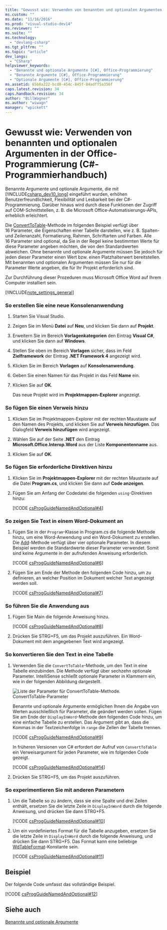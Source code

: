 ```yaml
---
title: "Gewusst wie: Verwenden von benannten und optionalen Argumenten in der Office-Programmierung (C#-Programmierhandbuch) | Microsoft Docs"
ms.custom: ""
ms.date: "11/16/2016"
ms.prod: "visual-studio-dev14"
ms.reviewer: ""
ms.suite: ""
ms.technology: 
  - "devlang-csharp"
ms.tgt_pltfrm: ""
ms.topic: "article"
dev_langs: 
  - "CSharp"
helpviewer_keywords: 
  - "Benannte und optionale Argumente [C#], Office-Programmierung"
  - "Benannte Argumente [C#], Office-Programmierung"
  - "Optionale Argumente [C#], Office-Programmierung"
ms.assetid: 65b8a222-bcd8-454c-845f-84adff5a356f
caps.latest.revision: 34
caps.handback.revision: 34
author: "BillWagner"
ms.author: "wiwagn"
manager: "wpickett"
---
```

# Gewusst wie: Verwenden von benannten und optionalen Argumenten in der Office-Programmierung (C#-Programmierhandbuch)
Benannte Argumente und optionale Argumente, die mit [!INCLUDE[csharp_dev10_long](../../../csharp/programming-guide/classes-and-structs/includes/csharp_dev10_long_md.md)] eingeführt wurden, erhöhen Benutzerfreundlichkeit, Flexibilität und Lesbarkeit bei der C\#\-Programmierung. Darüber hinaus wird durch diese Funktionen der Zugriff auf COM\-Schnittstellen, z. B. die Microsoft Office\-Automatisierungs\-APIs, erheblich erleichtert.  
  
 Die [ConvertToTable](http://go.microsoft.com/fwlink/?LinkId=145378)\-Methode im folgenden Beispiel verfügt über 16 Parameter, die Eigenschaften einer Tabelle darstellen, wie z. B. Spalten\- und Zeilenanzahl, Formatierung, Rahmen, Schriftarten und Farben.  Alle 16 Parameter sind optional, da Sie in der Regel keine bestimmten Werte für diese Parameter angeben möchten, die von den Standardwerten abweichen.  Ohne benannte und optionale Argumente müssen Sie jedoch für jeden dieser Parameter einen Wert bzw. einen Platzhalterwert bereitstellen.  Mit benannten und optionalen Argumenten müssen Sie nur für die Parameter Werte angeben, die für Ihr Projekt erforderlich sind.  
  
 Zur Durchführung dieser Prozeduren muss Microsoft Office Word auf Ihrem Computer installiert sein.  
  
 [!INCLUDE[note_settings_general](../../../csharp/language-reference/compiler-messages/includes/note_settings_general_md.md)]  
  
### So erstellen Sie eine neue Konsolenanwendung  
  
1.  Starten Sie Visual Studio.  
  
2.  Zeigen Sie im Menü **Datei** auf **Neu**, und klicken Sie dann auf **Projekt**.  
  
3.  Erweitern Sie im Bereich **Vorlagenkategorien** den Eintrag **Visual C\#**, und klicken Sie dann auf **Windows**.  
  
4.  Stellen Sie oben im Bereich **Vorlagen** sicher, dass im Feld **Zielframework** der Eintrag **.NET Framework 4** angezeigt wird.  
  
5.  Klicken Sie im Bereich **Vorlagen** auf **Konsolenanwendung**.  
  
6.  Geben Sie einen Namen für das Projekt in das Feld **Name** ein.  
  
7.  Klicken Sie auf **OK**.  
  
     Das neue Projekt wird im **Projektmappen\-Explorer** angezeigt.  
  
### So fügen Sie einen Verweis hinzu  
  
1.  Klicken Sie im Projektmappen\-Explorer mit der rechten Maustaste auf den Namen des Projekts, und klicken Sie auf **Verweis hinzufügen**.  Das Dialogfeld **Verweis hinzufügen** wird angezeigt.  
  
2.  Wählen Sie auf der Seite **.NET** den Eintrag **Microsoft.Office.Interop.Word** aus der Liste **Komponentenname** aus.  
  
3.  Klicken Sie auf **OK**.  
  
### So fügen Sie erforderliche Direktiven hinzu  
  
1.  Klicken Sie im **Projektmappen\-Explorer** mit der rechten Maustaste auf die Datei **Program.cs**, und klicken Sie dann auf **Code anzeigen**.  
  
2.  Fügen Sie am Anfang der Codedatei die folgenden `using`\-Direktiven hinzu:  
  
     [!CODE [csProgGuideNamedAndOptional#4](../CodeSnippet/VS_Snippets_VBCSharp/csprogguidenamedandoptional#4)]  
  
### So zeigen Sie Text in einem Word\-Dokument an  
  
1.  Fügen Sie in der `Program`\-Klasse in Program.cs die folgende Methode hinzu, um eine Word\-Anwendung und ein Word\-Dokument zu erstellen.  Die [Add](http://go.microsoft.com/fwlink/?LinkId=145381)\-Methode verfügt über vier optionale Parameter.  In diesem Beispiel werden die Standardwerte dieser Parameter verwendet.  Somit sind keine Argumente in der aufrufenden Anweisung erforderlich.  
  
     [!CODE [csProgGuideNamedAndOptional#6](../CodeSnippet/VS_Snippets_VBCSharp/csprogguidenamedandoptional#6)]  
  
2.  Fügen Sie am Ende der Methode den folgenden Code hinzu, um zu definieren, an welcher Position im Dokument welcher Text angezeigt werden soll.  
  
     [!CODE [csProgGuideNamedAndOptional#7](../CodeSnippet/VS_Snippets_VBCSharp/csprogguidenamedandoptional#7)]  
  
### So führen Sie die Anwendung aus  
  
1.  Fügen Sie Main die folgende Anweisung hinzu.  
  
     [!CODE [csProgGuideNamedAndOptional#8](../CodeSnippet/VS_Snippets_VBCSharp/csprogguidenamedandoptional#8)]  
  
2.  Drücken Sie STRG\+F5, um das Projekt auszuführen.  Ein Word\-Dokument mit dem angegebenen Text wird angezeigt.  
  
### So konvertieren Sie den Text in eine Tabelle  
  
1.  Verwenden Sie die `ConvertToTable`\-Methode, um den Text in eine Tabelle einzubinden.  Die Methode verfügt über sechzehn optionale Parameter.  IntelliSense schließt optionale Parameter in Klammern ein, wie in der folgenden Abbildung dargestellt.  
  
     ![Liste der Parameter für ConvertToTable&#45;Methode.](../../../csharp/programming-guide/classes-and-structs/media/convert_tableparameters.png "Convert\_TableParameters")  
ConvertToTable\-Parameter  
  
     Benannte und optionale Argumente ermöglichen Ihnen die Angabe von Werten ausschließlich für Parameter, die geändert werden sollen.  Fügen Sie am Ende der `DisplayInWord`\-Methode den folgenden Code hinzu, um eine einfache Tabelle zu erstellen.  Das Argument gibt an, dass die Kommas in der Textzeichenfolge in `range` die Zellen der Tabelle trennen.  
  
     [!CODE [csProgGuideNamedAndOptional#9](../CodeSnippet/VS_Snippets_VBCSharp/csprogguidenamedandoptional#9)]  
  
     In früheren Versionen von C\# erfordert der Aufruf von `ConvertToTable` ein Verweisargument für jeden Parameter, wie im folgenden Code gezeigt.  
  
     [!CODE [csProgGuideNamedAndOptional#14](../CodeSnippet/VS_Snippets_VBCSharp/csprogguidenamedandoptional#14)]  
  
2.  Drücken Sie STRG\+F5, um das Projekt auszuführen.  
  
### So experimentieren Sie mit anderen Parametern  
  
1.  Um die Tabelle so zu ändern, dass sie eine Spalte und drei Zeilen enthält, ersetzen Sie die letzte Zeile in `DisplayInWord` durch die folgende Anweisung, und drücken Sie dann STRG\+F5.  
  
     [!CODE [csProgGuideNamedAndOptional#10](../CodeSnippet/VS_Snippets_VBCSharp/csprogguidenamedandoptional#10)]  
  
2.  Um ein vordefiniertes Format für die Tabelle anzugeben, ersetzen Sie die letzte Zeile in `DisplayInWord` durch die folgende Anweisung, und drücken Sie dann STRG\+F5.  Das Format kann eine beliebige [WdTableFormat](http://go.microsoft.com/fwlink/?LinkId=145382)\-Konstante sein.  
  
     [!CODE [csProgGuideNamedAndOptional#11](../CodeSnippet/VS_Snippets_VBCSharp/csprogguidenamedandoptional#11)]  
  
## Beispiel  
 Der folgende Code umfasst das vollständige Beispiel.  
  
 [!CODE [csProgGuideNamedAndOptional#12](../CodeSnippet/VS_Snippets_VBCSharp/csprogguidenamedandoptional#12)]  
  
## Siehe auch  
 [Benannte und optionale Argumente](../../../csharp/programming-guide/classes-and-structs/named-and-optional-arguments.md)